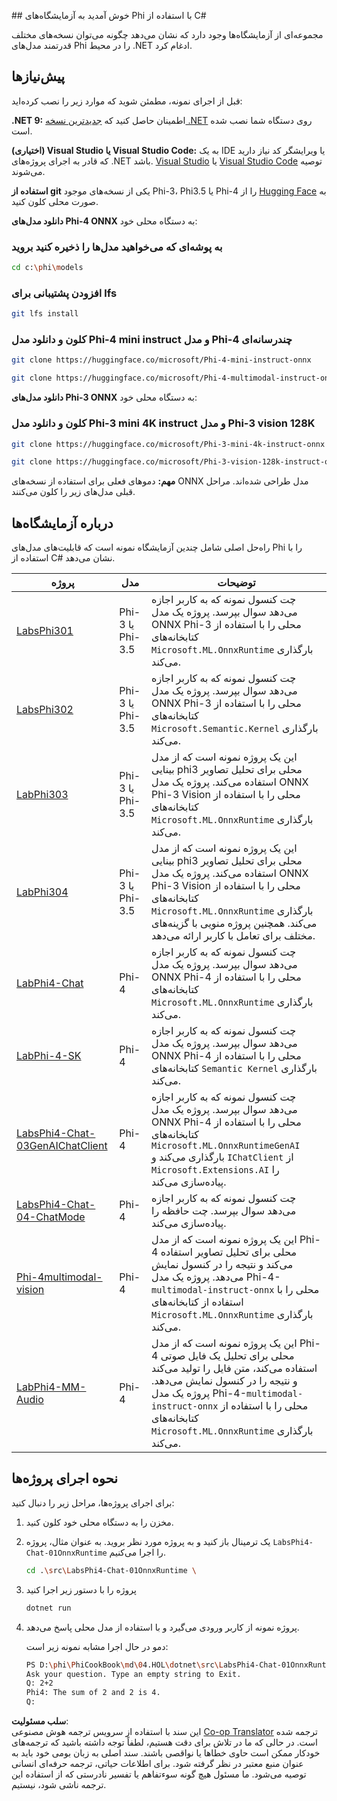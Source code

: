 <!--
CO_OP_TRANSLATOR_METADATA:
{
  "original_hash": "903c509a6d0d1ecce00b849d7f753bdd",
  "translation_date": "2025-07-17T10:31:35+00:00",
  "source_file": "md/04.HOL/dotnet/readme.md",
  "language_code": "fa"
}
-->
﻿## خوش آمدید به آزمایشگاه‌های Phi با استفاده از C#

مجموعه‌ای از آزمایشگاه‌ها وجود دارد که نشان می‌دهد چگونه می‌توان نسخه‌های مختلف قدرتمند مدل‌های Phi را در محیط .NET ادغام کرد.

## پیش‌نیازها

قبل از اجرای نمونه، مطمئن شوید که موارد زیر را نصب کرده‌اید:

**.NET 9:** اطمینان حاصل کنید که [جدیدترین نسخه .NET](https://dotnet.microsoft.com/download/dotnet?WT.mc_id=aiml-137032-kinfeylo) روی دستگاه شما نصب شده است.

**(اختیاری) Visual Studio یا Visual Studio Code:** به یک IDE یا ویرایشگر کد نیاز دارید که قادر به اجرای پروژه‌های .NET باشد. [Visual Studio](https://visualstudio.microsoft.com?WT.mc_id=aiml-137032-kinfeylo) یا [Visual Studio Code](https://code.visualstudio.com?WT.mc_id=aiml-137032-kinfeylo) توصیه می‌شوند.

**استفاده از git** یکی از نسخه‌های موجود Phi-3، Phi3.5 یا Phi-4 را از [Hugging Face](https://huggingface.co/collections/lokinfey/phi-4-family-679c6f234061a1ab60f5547c) به صورت محلی کلون کنید.

**دانلود مدل‌های Phi-4 ONNX** به دستگاه محلی خود:

### به پوشه‌ای که می‌خواهید مدل‌ها را ذخیره کنید بروید

```bash
cd c:\phi\models
```

### افزودن پشتیبانی برای lfs

```bash
git lfs install 
```

### کلون و دانلود مدل Phi-4 mini instruct و مدل Phi-4 چندرسانه‌ای

```bash
git clone https://huggingface.co/microsoft/Phi-4-mini-instruct-onnx

git clone https://huggingface.co/microsoft/Phi-4-multimodal-instruct-onnx
```

**دانلود مدل‌های Phi-3 ONNX** به دستگاه محلی خود:

### کلون و دانلود مدل Phi-3 mini 4K instruct و مدل Phi-3 vision 128K

```bash
git clone https://huggingface.co/microsoft/Phi-3-mini-4k-instruct-onnx

git clone https://huggingface.co/microsoft/Phi-3-vision-128k-instruct-onnx-cpu
```

**مهم:** دموهای فعلی برای استفاده از نسخه‌های ONNX مدل طراحی شده‌اند. مراحل قبلی مدل‌های زیر را کلون می‌کنند.

## درباره آزمایشگاه‌ها

راه‌حل اصلی شامل چندین آزمایشگاه نمونه است که قابلیت‌های مدل‌های Phi را با استفاده از C# نشان می‌دهد.

| پروژه | مدل | توضیحات |
| ------------ | -----------| ----------- |
| [LabsPhi301](../../../../../md/04.HOL/dotnet/src/LabsPhi301) | Phi-3 یا Phi-3.5 | چت کنسول نمونه که به کاربر اجازه می‌دهد سوال بپرسد. پروژه یک مدل ONNX Phi-3 محلی را با استفاده از کتابخانه‌های `Microsoft.ML.OnnxRuntime` بارگذاری می‌کند. |
| [LabsPhi302](../../../../../md/04.HOL/dotnet/src/LabsPhi302) | Phi-3 یا Phi-3.5 | چت کنسول نمونه که به کاربر اجازه می‌دهد سوال بپرسد. پروژه یک مدل ONNX Phi-3 محلی را با استفاده از کتابخانه‌های `Microsoft.Semantic.Kernel` بارگذاری می‌کند. |
| [LabPhi303](../../../../../md/04.HOL/dotnet/src/LabsPhi303) | Phi-3 یا Phi-3.5 | این یک پروژه نمونه است که از مدل بینایی phi3 محلی برای تحلیل تصاویر استفاده می‌کند. پروژه یک مدل ONNX Phi-3 Vision محلی را با استفاده از کتابخانه‌های `Microsoft.ML.OnnxRuntime` بارگذاری می‌کند. |
| [LabPhi304](../../../../../md/04.HOL/dotnet/src/LabsPhi304) | Phi-3 یا Phi-3.5 | این یک پروژه نمونه است که از مدل بینایی phi3 محلی برای تحلیل تصاویر استفاده می‌کند. پروژه یک مدل ONNX Phi-3 Vision محلی را با استفاده از کتابخانه‌های `Microsoft.ML.OnnxRuntime` بارگذاری می‌کند. همچنین پروژه منویی با گزینه‌های مختلف برای تعامل با کاربر ارائه می‌دهد. | 
| [LabPhi4-Chat](../../../../../md/04.HOL/dotnet/src/LabsPhi4-Chat-01OnnxRuntime) | Phi-4 | چت کنسول نمونه که به کاربر اجازه می‌دهد سوال بپرسد. پروژه یک مدل ONNX Phi-4 محلی را با استفاده از کتابخانه‌های `Microsoft.ML.OnnxRuntime` بارگذاری می‌کند. |
| [LabPhi-4-SK](../../../../../md/04.HOL/dotnet/src/LabsPhi4-Chat-02SK) | Phi-4 | چت کنسول نمونه که به کاربر اجازه می‌دهد سوال بپرسد. پروژه یک مدل ONNX Phi-4 محلی را با استفاده از کتابخانه‌های `Semantic Kernel` بارگذاری می‌کند. |
| [LabsPhi4-Chat-03GenAIChatClient](../../../../../md/04.HOL/dotnet/src/LabsPhi4-Chat-03GenAIChatClient) | Phi-4 | چت کنسول نمونه که به کاربر اجازه می‌دهد سوال بپرسد. پروژه یک مدل ONNX Phi-4 محلی را با استفاده از کتابخانه‌های `Microsoft.ML.OnnxRuntimeGenAI` بارگذاری می‌کند و `IChatClient` از `Microsoft.Extensions.AI` را پیاده‌سازی می‌کند. |
| [LabsPhi4-Chat-04-ChatMode](../../../../../md/04.HOL/dotnet/src/LabsPhi4-Chat-04-ChatMode) | Phi-4 | چت کنسول نمونه که به کاربر اجازه می‌دهد سوال بپرسد. چت حافظه را پیاده‌سازی می‌کند. |
| [Phi-4multimodal-vision](../../../../../md/04.HOL/dotnet/src/LabsPhi4-MultiModal-01Images) | Phi-4 | این یک پروژه نمونه است که از مدل Phi-4 محلی برای تحلیل تصاویر استفاده می‌کند و نتیجه را در کنسول نمایش می‌دهد. پروژه یک مدل Phi-4-`multimodal-instruct-onnx` محلی را با استفاده از کتابخانه‌های `Microsoft.ML.OnnxRuntime` بارگذاری می‌کند. |
| [LabPhi4-MM-Audio](../../../../../md/04.HOL/dotnet/src/LabsPhi4-MultiModal-02Audio) | Phi-4 | این یک پروژه نمونه است که از مدل Phi-4 محلی برای تحلیل یک فایل صوتی استفاده می‌کند، متن فایل را تولید می‌کند و نتیجه را در کنسول نمایش می‌دهد. پروژه یک مدل Phi-4-`multimodal-instruct-onnx` محلی را با استفاده از کتابخانه‌های `Microsoft.ML.OnnxRuntime` بارگذاری می‌کند. |

## نحوه اجرای پروژه‌ها

برای اجرای پروژه‌ها، مراحل زیر را دنبال کنید:

1. مخزن را به دستگاه محلی خود کلون کنید.

1. یک ترمینال باز کنید و به پروژه مورد نظر بروید. به عنوان مثال، پروژه `LabsPhi4-Chat-01OnnxRuntime` را اجرا می‌کنیم.

    ```bash
    cd .\src\LabsPhi4-Chat-01OnnxRuntime \
    ```

1. پروژه را با دستور زیر اجرا کنید

    ```bash
    dotnet run
    ```

1. پروژه نمونه از کاربر ورودی می‌گیرد و با استفاده از مدل محلی پاسخ می‌دهد.

   دمو در حال اجرا مشابه نمونه زیر است:

   ```bash
   PS D:\phi\PhiCookBook\md\04.HOL\dotnet\src\LabsPhi4-Chat-01OnnxRuntime> dotnet run
   Ask your question. Type an empty string to Exit.
   Q: 2+2
   Phi4: The sum of 2 and 2 is 4.
   Q:
   ```

**سلب مسئولیت**:  
این سند با استفاده از سرویس ترجمه هوش مصنوعی [Co-op Translator](https://github.com/Azure/co-op-translator) ترجمه شده است. در حالی که ما در تلاش برای دقت هستیم، لطفاً توجه داشته باشید که ترجمه‌های خودکار ممکن است حاوی خطاها یا نواقصی باشند. سند اصلی به زبان بومی خود باید به عنوان منبع معتبر در نظر گرفته شود. برای اطلاعات حیاتی، ترجمه حرفه‌ای انسانی توصیه می‌شود. ما مسئول هیچ گونه سوءتفاهم یا تفسیر نادرستی که از استفاده این ترجمه ناشی شود، نیستیم.